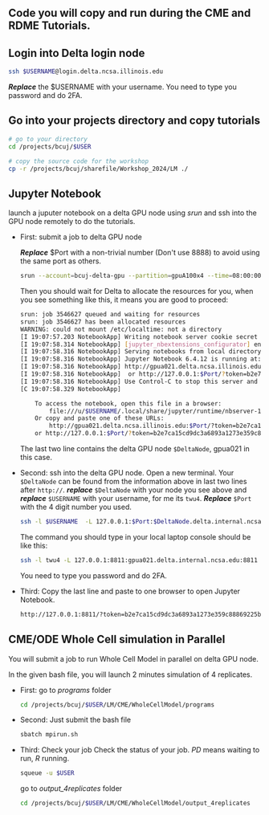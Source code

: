 ## Code you will copy and run during the CME and RDME Tutorials.

## Login into Delta login node

```bash
ssh $USERNAME@login.delta.ncsa.illinois.edu
```

***Replace*** the $USERNAME with your username. You need to type you password and do 2FA.

##  Go into your projects directory and copy tutorials
```bash
# go to your directory
cd /projects/bcuj/$USER
```

```bash
# copy the source code for the workshop
cp -r /projects/bcuj/sharefile/Workshop_2024/LM ./
```

## Jupyter Notebook

launch a juputer notebook on a delta GPU node using *srun* and ssh into the GPU node remotely to do the tutorials.

+ First: submit a job to delta GPU node

    ***Replace*** $Port with a non-trivial number (Don't use 8888) to avoid using the same port as others.
    ```bash
    srun --account=bcuj-delta-gpu --partition=gpuA100x4 --time=08:00:00 --mem=64g --gpus-per-node=1 --tasks-per-node=1 --cpus-per-task=16 --nodes=1 apptainer exec --nv --containall --bind /projects/bcuj/$USER/:/workspace /projects/bcuj/$USER/LM/LM.sif jupyter-notebook /workspace/ --no-browser --port=$Port --ip=0.0.0.0 --allow-root
    ```
    Then you should wait for Delta to allocate the resources for you, when you see something like this, it means you are good to proceed:
    ```bash
    srun: job 3546627 queued and waiting for resources
    srun: job 3546627 has been allocated resources
    WARNING: could not mount /etc/localtime: not a directory
    [I 19:07:57.203 NotebookApp] Writing notebook server cookie secret to /u/$USER/.local/share/jupyter/runtime/notebook_cookie_secret
    [I 19:07:58.314 NotebookApp] [jupyter_nbextensions_configurator] enabled 0.6.3
    [I 19:07:58.316 NotebookApp] Serving notebooks from local directory: /workspace
    [I 19:07:58.316 NotebookApp] Jupyter Notebook 6.4.12 is running at:
    [I 19:07:58.316 NotebookApp] http://gpua021.delta.ncsa.illinois.edu:8811/?token=b2e7ca15cd9dc3a6893a1273e359c88869225bc29d66c80c
    [I 19:07:58.316 NotebookApp]  or http://127.0.0.1:$Port/?token=b2e7ca15cd9dc3a6893a1273e359c88869225bc29d66c80c
    [I 19:07:58.316 NotebookApp] Use Control-C to stop this server and shut down all kernels (twice to skip confirmation).
    [C 19:07:58.329 NotebookApp]

        To access the notebook, open this file in a browser:
            file:///u/$USERNAME/.local/share/jupyter/runtime/nbserver-13-open.html
        Or copy and paste one of these URLs:
            http://gpua021.delta.ncsa.illinois.edu:$Port/?token=b2e7ca15cd9dc3a6893a1273e359c88869225bc29d66c80c
        or http://127.0.0.1:$Port/?token=b2e7ca15cd9dc3a6893a1273e359c88869225bc29d66c80c
    ```

    The last two line contains the delta GPU node `$DeltaNode`, gpua021 in this case.

+ Second: ssh into the delta GPU node.
    Open a new terminal.
  Your `$DeltaNode` can be found from the information above in last two lines after `http://`. ***replace*** `$DeltaNode` with your node you see above and ***replace*** `$USERNAME` with your username, for me its `twu4`. ***Replace*** `$Port` with the 4 digit number you used.
    
    ```bash
    ssh -l $USERNAME  -L 127.0.0.1:$Port:$DeltaNode.delta.internal.ncsa.edu:$Port dt-login.delta.ncsa.illinois.edu
    ```
    The command you should type in your local laptop console should be like this:
    ```bash
    ssh -l twu4 -L 127.0.0.1:8811:gpua021.delta.internal.ncsa.edu:8811 dt-login.delta.ncsa.illinois.edu
    ```

    You need to type you password and do 2FA.

+ Third: Copy the last line and paste to one browser to open Jupyter Notebook.

    ``` bash
    http://127.0.0.1:8811/?token=b2e7ca15cd9dc3a6893a1273e359c88869225bc29d66c80c
    ```

## CME/ODE Whole Cell simulation in Parallel

You will submit a job to run Whole Cell Model in parallel on delta GPU node.

In the given bash file, you will launch 2 minutes simulation of 4 replicates.

+ First: go to *programs* folder

    ``` bash
    cd /projects/bcuj/$USER/LM/CME/WholeCellModel/programs
    ```

+ Second: Just submit the bash file

    ```bash
    sbatch mpirun.sh
    ```
+ Third: Check your job
    Check the status of your job. *PD* means waiting to run, *R* running.

    ```bash
    squeue -u $USER
    ```
    go to *output_4replicates* folder 
    
    ``` bash
    cd /projects/bcuj/$USER/LM/CME/WholeCellModel/output_4replicates
    ```

